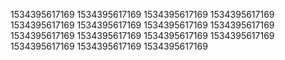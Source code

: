 1534395617169
1534395617169
1534395617169
1534395617169
1534395617169
1534395617169
1534395617169
1534395617169
1534395617169
1534395617169
1534395617169
1534395617169
1534395617169
1534395617169
1534395617169